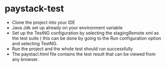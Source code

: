# paystack-test
- Clone the project into your IDE
- Java Jdk set up already on your environment variable
- Set up the TestNG configuration by selecting the stagingRemote xml as the test suite ( this can be done by going to the Run configuration option and selecting TestNG.
- Run the project and the whole test should run successfully
- The paystacl.html file contains the test result that can be viewed from any browser.
